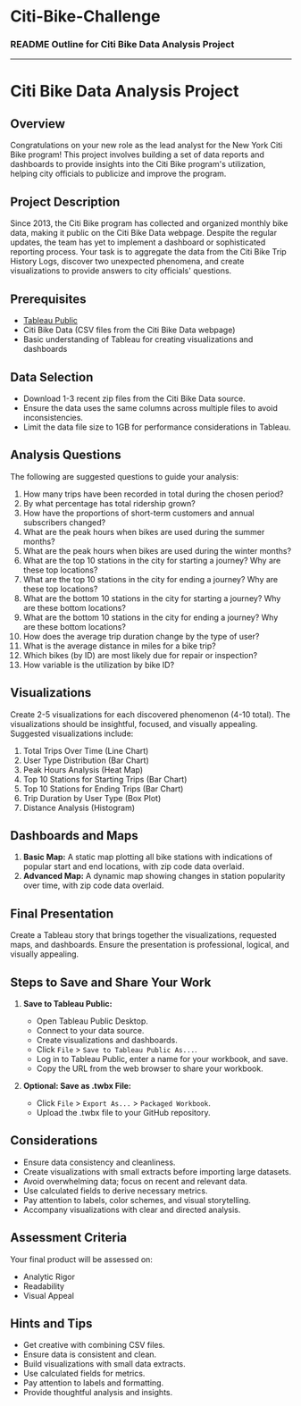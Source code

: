 # Citi-Bike-Challenge
### README Outline for Citi Bike Data Analysis Project

---

# Citi Bike Data Analysis Project

## Overview

Congratulations on your new role as the lead analyst for the New York Citi Bike program! This project involves building a set of data reports and dashboards to provide insights into the Citi Bike program's utilization, helping city officials to publicize and improve the program.

## Project Description

Since 2013, the Citi Bike program has collected and organized monthly bike data, making it public on the Citi Bike Data webpage. Despite the regular updates, the team has yet to implement a dashboard or sophisticated reporting process. Your task is to aggregate the data from the Citi Bike Trip History Logs, discover two unexpected phenomena, and create visualizations to provide answers to city officials' questions.

## Prerequisites

- [Tableau Public](https://public.tableau.com/en-us/s/)
- Citi Bike Data (CSV files from the Citi Bike Data webpage)
- Basic understanding of Tableau for creating visualizations and dashboards

## Data Selection

- Download 1-3 recent zip files from the Citi Bike Data source.
- Ensure the data uses the same columns across multiple files to avoid inconsistencies.
- Limit the data file size to 1GB for performance considerations in Tableau.

## Analysis Questions

The following are suggested questions to guide your analysis:

1. How many trips have been recorded in total during the chosen period?
2. By what percentage has total ridership grown?
3. How have the proportions of short-term customers and annual subscribers changed?
4. What are the peak hours when bikes are used during the summer months?
5. What are the peak hours when bikes are used during the winter months?
6. What are the top 10 stations in the city for starting a journey? Why are these top locations?
7. What are the top 10 stations in the city for ending a journey? Why are these top locations?
8. What are the bottom 10 stations in the city for starting a journey? Why are these bottom locations?
9. What are the bottom 10 stations in the city for ending a journey? Why are these bottom locations?
10. How does the average trip duration change by the type of user?
11. What is the average distance in miles for a bike trip?
12. Which bikes (by ID) are most likely due for repair or inspection?
13. How variable is the utilization by bike ID?

## Visualizations

Create 2-5 visualizations for each discovered phenomenon (4-10 total). The visualizations should be insightful, focused, and visually appealing. Suggested visualizations include:

1. Total Trips Over Time (Line Chart)
2. User Type Distribution (Bar Chart)
3. Peak Hours Analysis (Heat Map)
4. Top 10 Stations for Starting Trips (Bar Chart)
5. Top 10 Stations for Ending Trips (Bar Chart)
6. Trip Duration by User Type (Box Plot)
7. Distance Analysis (Histogram)

## Dashboards and Maps

1. **Basic Map:** A static map plotting all bike stations with indications of popular start and end locations, with zip code data overlaid.
2. **Advanced Map:** A dynamic map showing changes in station popularity over time, with zip code data overlaid.

## Final Presentation

Create a Tableau story that brings together the visualizations, requested maps, and dashboards. Ensure the presentation is professional, logical, and visually appealing.

## Steps to Save and Share Your Work

1. **Save to Tableau Public:**
   - Open Tableau Public Desktop.
   - Connect to your data source.
   - Create visualizations and dashboards.
   - Click `File` > `Save to Tableau Public As...`.
   - Log in to Tableau Public, enter a name for your workbook, and save.
   - Copy the URL from the web browser to share your workbook.

2. **Optional: Save as .twbx File:**
   - Click `File` > `Export As...` > `Packaged Workbook`.
   - Upload the .twbx file to your GitHub repository.

## Considerations

- Ensure data consistency and cleanliness.
- Create visualizations with small extracts before importing large datasets.
- Avoid overwhelming data; focus on recent and relevant data.
- Use calculated fields to derive necessary metrics.
- Pay attention to labels, color schemes, and visual storytelling.
- Accompany visualizations with clear and directed analysis.

## Assessment Criteria

Your final product will be assessed on:

- Analytic Rigor
- Readability
- Visual Appeal

## Hints and Tips

- Get creative with combining CSV files.
- Ensure data is consistent and clean.
- Build visualizations with small data extracts.
- Use calculated fields for metrics.
- Pay attention to labels and formatting.
- Provide thoughtful analysis and insights.
